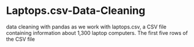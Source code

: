# Laptops.csv-Data-Cleaning
data cleaning with pandas as we work with laptops.csv, a CSV file containing information about 1,300 laptop computers. The first five rows of the CSV file
